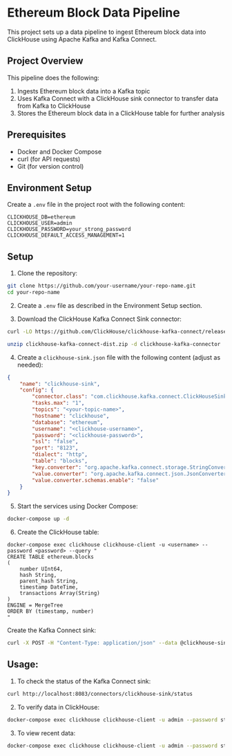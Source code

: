 # Ethereum Block Data Pipeline

This project sets up a data pipeline to ingest Ethereum block data into ClickHouse using Apache Kafka and Kafka Connect.

## Project Overview

This pipeline does the following:
1. Ingests Ethereum block data into a Kafka topic
2. Uses Kafka Connect with a ClickHouse sink connector to transfer data from Kafka to ClickHouse
3. Stores the Ethereum block data in a ClickHouse table for further analysis

## Prerequisites

- Docker and Docker Compose
- curl (for API requests)
- Git (for version control)

## Environment Setup

Create a `.env` file in the project root with the following content:
```
CLICKHOUSE_DB=ethereum
CLICKHOUSE_USER=admin
CLICKHOUSE_PASSWORD=your_strong_password
CLICKHOUSE_DEFAULT_ACCESS_MANAGEMENT=1
```

## Setup

1. Clone the repository:
```bash 
git clone https://github.com/your-username/your-repo-name.git
cd your-repo-name
```
2. Create a `.env` file as described in the Environment Setup section.


3. Download the ClickHouse Kafka Connect Sink connector:

```bash
curl -LO https://github.com/ClickHouse/clickhouse-kafka-connect/releases/latest/download/clickhouse-kafka-connect-dist.zip

unzip clickhouse-kafka-connect-dist.zip -d clickhouse-kafka-connector
```

4. Create a `clickhouse-sink.json` file with the following content (adjust as needed):
```json
{
    "name": "clickhouse-sink",
    "config": {
        "connector.class": "com.clickhouse.kafka.connect.ClickHouseSinkConnector",
        "tasks.max": "1",
        "topics": "<your-topic-name>",
        "hostname": "clickhouse",
        "database": "ethereum",
        "username": "<clickhouse-username>",
        "password": "<clickhouse-password>",
        "ssl": "false",
        "port": "8123",
        "dialect": "http",
        "table": "blocks",
        "key.converter": "org.apache.kafka.connect.storage.StringConverter",
        "value.converter": "org.apache.kafka.connect.json.JsonConverter",
        "value.converter.schemas.enable": "false"
    }
}
```

5. Start the services using Docker Compose:

```bash
docker-compose up -d
```


6. Create the ClickHouse table:

```
docker-compose exec clickhouse clickhouse-client -u <username> --password <password> --query "
CREATE TABLE ethereum.blocks
(
    number UInt64,
    hash String,
    parent_hash String,
    timestamp DateTime,
    transactions Array(String)
)
ENGINE = MergeTree
ORDER BY (timestamp, number)
"
```

Create the Kafka Connect sink:

```bash
curl -X POST -H "Content-Type: application/json" --data @clickhouse-sink.json http://localhost:8083/connectors
```

## Usage:
1. To check the status of the Kafka Connect sink:

```bash 
curl http://localhost:8083/connectors/clickhouse-sink/status
```

2. To verify data in ClickHouse:
```bash
docker-compose exec clickhouse clickhouse-client -u admin --password strongpassword --query "SELECT count() FROM ethereum.blocks"
```


3. To view recent data:

```bash
docker-compose exec clickhouse clickhouse-client -u admin --password strongpassword --query "SELECT * FROM ethereum.blocks ORDER BY timestamp DESC LIMIT 5"
```

